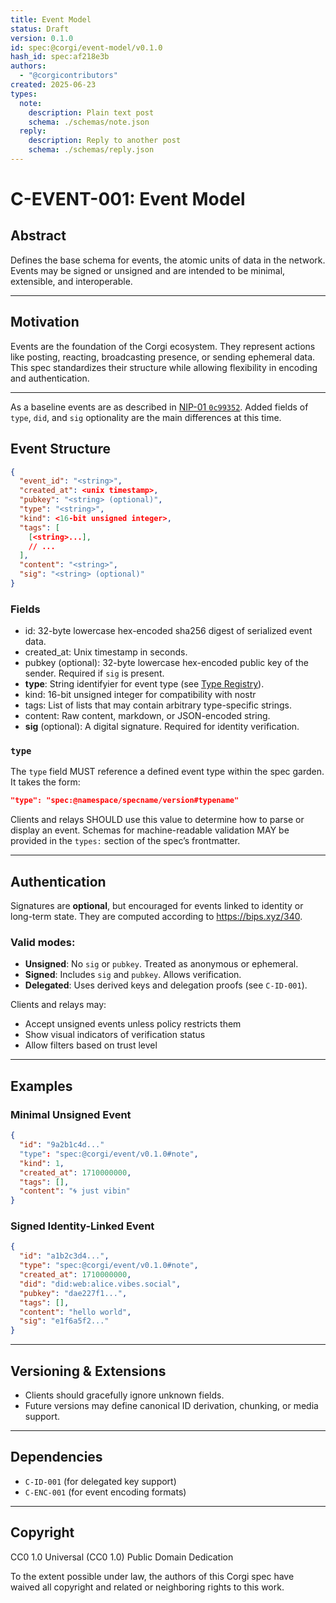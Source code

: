 ```yaml
---
title: Event Model
status: Draft
version: 0.1.0
id: spec:@corgi/event-model/v0.1.0
hash_id: spec:af218e3b
authors:
  - "@corgicontributors"
created: 2025-06-23
types:
  note:
    description: Plain text post
    schema: ./schemas/note.json
  reply:
    description: Reply to another post
    schema: ./schemas/reply.json
---
```

# C-EVENT-001: Event Model

## Abstract
Defines the base schema for events, the atomic units of data in the network. Events may be signed or unsigned and are intended to be minimal, extensible, and interoperable.

---

## Motivation
Events are the foundation of the Corgi ecosystem. They represent actions like posting, reacting, broadcasting presence, or sending ephemeral data. This spec standardizes their structure while allowing flexibility in encoding and authentication.

---

As a baseline events are as described in [NIP-01 `0c99352`](https://github.com/nostr-protocol/nips/blob/0c993526f0c662af44fdf562dfc74f32521df9bb/01.md). Added fields of `type`, `did`, and `sig` optionality are the main differences at this time.

## Event Structure
```json
{
  "event_id": "<string>",
  "created_at": <unix timestamp>,
  "pubkey": "<string> (optional)",
  "type": "<string>",
  "kind": <16-bit unsigned integer>,
  "tags": [
    [<string>...],
    // ...
  ],
  "content": "<string>",
  "sig": "<string> (optional)"
}
```

### Fields
- id: 32-byte lowercase hex-encoded sha256 digest of serialized event data.
- created_at: Unix timestamp in seconds.
- pubkey (optional): 32-byte lowercase hex-encoded public key of the sender. Required if `sig` is present.
- **type**: String identifyier for event type (see [Type Registry](types.json)).
- kind: 16-bit unsigned integer for compatibility with nostr
- tags: List of lists that may contain arbitrary type-specific strings.
- content: Raw content, markdown, or JSON-encoded string.
- **sig** (optional): A digital signature. Required for identity verification.

### `type`
The `type` field MUST reference a defined event type within the spec garden. It takes the form:
```json
"type": "spec:@namespace/specname/version#typename"
```
Clients and relays SHOULD use this value to determine how to parse or display an event. Schemas for machine-readable validation MAY be provided in the `types:` section of the spec’s frontmatter.

---

## Authentication
Signatures are **optional**, but encouraged for events linked to identity or long-term state. They are computed according to https://bips.xyz/340.

### Valid modes:
- **Unsigned**: No `sig` or `pubkey`. Treated as anonymous or ephemeral.
- **Signed**: Includes `sig` and `pubkey`. Allows verification.
- **Delegated**: Uses derived keys and delegation proofs (see `C-ID-001`).

Clients and relays may:
- Accept unsigned events unless policy restricts them
- Show visual indicators of verification status
- Allow filters based on trust level

---

## Examples
### Minimal Unsigned Event
```json
{
  "id": "9a2b1c4d..."
  "type": "spec:@corgi/event/v0.1.0#note",
  "kind": 1,
  "created_at": 1710000000,
  "tags": [],
  "content": "🌀 just vibin"
}
```

### Signed Identity-Linked Event
```json
{
  "id": "a1b2c3d4...",
  "type": "spec:@corgi/event/v0.1.0#note",
  "created_at": 1710000000,
  "did": "did:web:alice.vibes.social",
  "pubkey": "dae227f1...",
  "tags": [],
  "content": "hello world",
  "sig": "e1f6a5f2..."
}
```

---

## Versioning & Extensions
- Clients should gracefully ignore unknown fields.
- Future versions may define canonical ID derivation, chunking, or media support.

---

## Dependencies
- `C-ID-001` (for delegated key support)
- `C-ENC-001` (for event encoding formats)

---

## Copyright

CC0 1.0 Universal (CC0 1.0) Public Domain Dedication

To the extent possible under law, the authors of this Corgi spec have waived all copyright and related or neighboring rights to this work.
